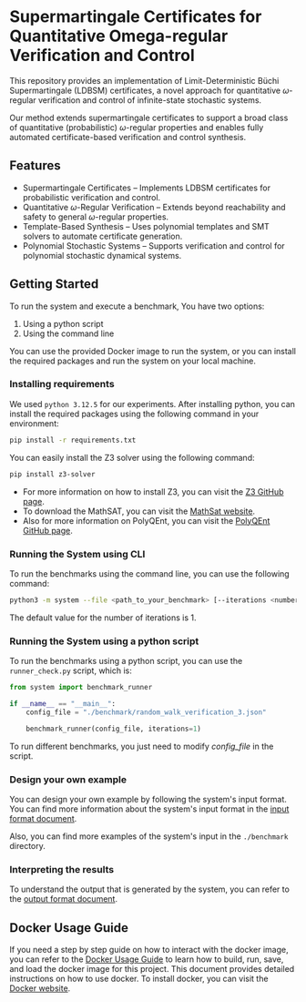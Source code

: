 # Supermartingale Certificates for Quantitative Omega-regular Verification and Control

This repository provides an implementation of Limit-Deterministic Büchi Supermartingale (LDBSM) certificates, a novel approach for quantitative $\omega$-regular verification and control of infinite-state stochastic systems.

Our method extends supermartingale certificates to support a broad class of quantitative (probabilistic) $\omega$-regular properties and enables fully automated certificate-based verification and control synthesis.

## Features

- Supermartingale Certificates – Implements LDBSM certificates for probabilistic verification and control.
- Quantitative $\omega$-Regular Verification – Extends beyond reachability and safety to general $\omega$-regular properties.
- Template-Based Synthesis – Uses polynomial templates and SMT solvers to automate certificate generation.
- Polynomial Stochastic Systems – Supports verification and control for polynomial stochastic dynamical systems.


## Getting Started

To run the system and execute a benchmark, You have two options:
1. Using a python script
2. Using the command line

You can use the provided Docker image to run the system, or you can install the required packages and run the system on your local machine.

### Installing requirements

We used `python 3.12.5` for our experiments. After installing python, you can install the required packages using the following command in your environment:

```bash
pip install -r requirements.txt
```

You can easily install the Z3 solver using the following command:

```bash
pip install z3-solver
```

- For more information on how to install Z3, you can visit the [Z3 GitHub page](https://github.com/Z3Prover/z3).
- To download the MathSAT, you can visit the [MathSat website](https://mathsat.fbk.eu/download.html).
- Also for more information on PolyQEnt, you can visit the [PolyQEnt GitHub page](https://github.com/ChatterjeeGroup-ISTA/polyqent).


### Running the System using CLI

To run the benchmarks using the command line, you can use the following command:

```bash
python3 -m system --file <path_to_your_benchmark> [--iterations <number_of_iterations>]
```
The default value for the number of iterations is 1.

### Running the System using a python script

To run the benchmarks using a python script, you can use the `runner_check.py` script, which is:

```python
from system import benchmark_runner

if __name__ == "__main__":
    config_file = "./benchmark/random_walk_verification_3.json"

    benchmark_runner(config_file, iterations=1)
```

To run different benchmarks, you just need to modify _config_file_ in the script.


### Design your own example

You can design your own example by following the system's input format. You can find more information about the system's input format in the [input format document](./Documents/input_format.md).

Also, you can find more examples of the system's input in the `./benchmark` directory.


### Interpreting the results

To understand the output that is generated by the system, you can refer to the [output format document](./Documents/output_format.md).


## Docker Usage Guide

If you need a step by step guide on how to interact with the docker image, you can refer to the [Docker Usage Guide](./Documents/docker.md) to learn how to build, run, save, and load the docker image for this project.
This document provides detailed instructions on how to use docker. To install docker, you can visit the [Docker website](https://www.docker.com/get-started/).
